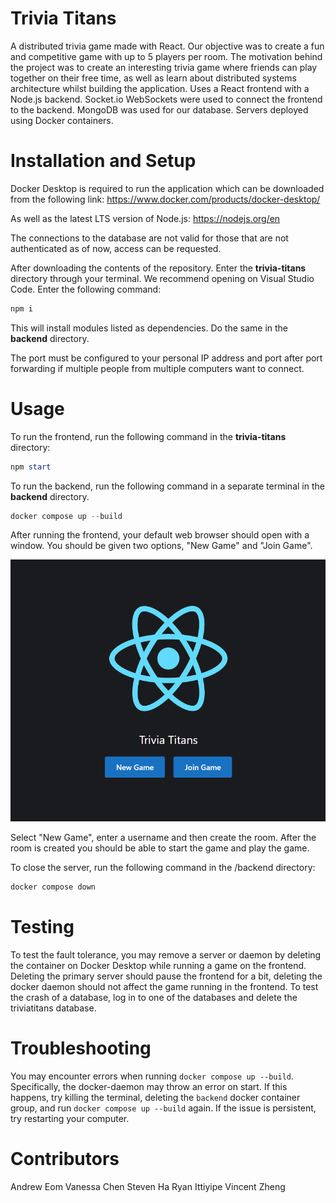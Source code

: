 # Trivia Titans

A distributed trivia game made with React. Our objective was to create a fun and competitive game with up to 5 players per room. The motivation behind the project was to create an interesting trivia game where friends can play together on their free time, as well as learn about distributed systems architecture whilst building the application. Uses a React frontend with a Node.js backend. Socket.io WebSockets were used to connect the frontend to the backend. MongoDB was used for our database. Servers deployed using Docker containers.

# Installation and Setup

Docker Desktop is required to run the application which can be downloaded from the following link:
https://www.docker.com/products/docker-desktop/

As well as the latest LTS version of Node.js: https://nodejs.org/en

The connections to the database are not valid for those that are not authenticated as of now, access can be requested.

After downloading the contents of the repository. Enter the **trivia-titans** directory through your terminal. We recommend opening on Visual Studio Code. Enter the following command:

```powershell
npm i
```

This will install modules listed as dependencies. Do the same in the **backend** directory.

The port must be configured to your personal IP address and port after port forwarding if multiple people from multiple computers want to connect.

# Usage

To run the frontend, run the following command in the **trivia-titans** directory:

```powershell
npm start
```

To run the backend, run the following command in a separate terminal in the **backend** directory.

```powershell
docker compose up --build
```

After running the frontend, your default web browser should open with a window. You should be given two options, "New Game" and "Join Game".

![alt text](/FrontEndImage.png)

Select "New Game", enter a username and then create the room. After the room is created you should be able to start the game and play the game.

To close the server, run the following command in the /backend directory:

```powershell
docker compose down
```

# Testing

To test the fault tolerance, you may remove a server or daemon by deleting the container on Docker Desktop while running a game on the frontend. Deleting the primary server should pause the frontend for a bit, deleting the docker daemon should not affect the game running in the frontend. To test the crash of a database, log in to one of the databases and delete the triviatitans database.

# Troubleshooting

You may encounter errors when running `docker compose up --build`. Specifically, the docker-daemon may throw an error on start. If this happens, try killing the terminal, deleting the `backend` docker container group, and run `docker compose up --build` again. If the issue is persistent, try restarting your computer.

# Contributors

Andrew Eom
Vanessa Chen
Steven Ha
Ryan Ittiyipe
Vincent Zheng
